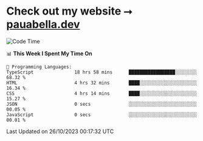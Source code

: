 # Check out my website ⭢ [pauabella.dev](https://pauabella.dev)

<!--START_SECTION:waka-->
![Code Time](http://img.shields.io/badge/Code%20Time-2%2C604%20hrs%2016%20mins-blue)

📊 **This Week I Spent My Time On** 

```text
💬 Programming Languages: 
TypeScript               18 hrs 58 mins      █████████████████░░░░░░░░   68.32 % 
HTML                     4 hrs 32 mins       ████░░░░░░░░░░░░░░░░░░░░░   16.34 % 
CSS                      4 hrs 14 mins       ████░░░░░░░░░░░░░░░░░░░░░   15.27 % 
JSON                     0 secs              ░░░░░░░░░░░░░░░░░░░░░░░░░   00.05 % 
JavaScript               0 secs              ░░░░░░░░░░░░░░░░░░░░░░░░░   00.01 % 
```


 Last Updated on 26/10/2023 00:17:32 UTC
<!--END_SECTION:waka-->
